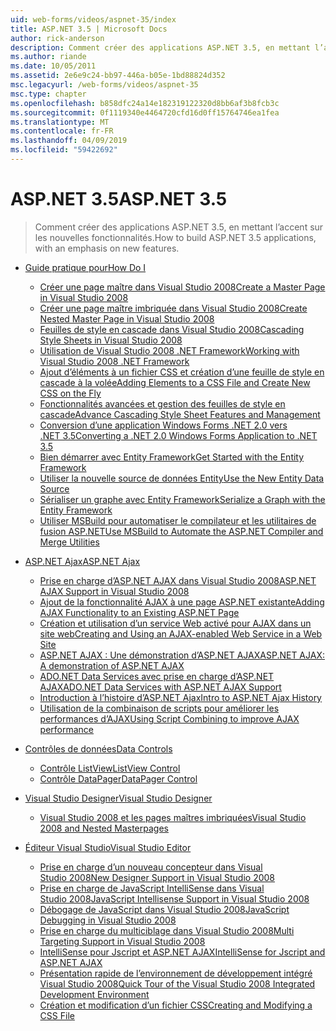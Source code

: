 ```yaml
---
uid: web-forms/videos/aspnet-35/index
title: ASP.NET 3.5 | Microsoft Docs
author: rick-anderson
description: Comment créer des applications ASP.NET 3.5, en mettant l’accent sur les nouvelles fonctionnalités.
ms.author: riande
ms.date: 10/05/2011
ms.assetid: 2e6e9c24-bb97-446a-b05e-1bd88824d352
msc.legacyurl: /web-forms/videos/aspnet-35
msc.type: chapter
ms.openlocfilehash: b858dfc24a14e182319122320d8bb6af3b8fcb3c
ms.sourcegitcommit: 0f1119340e4464720cfd16d0ff15764746ea1fea
ms.translationtype: MT
ms.contentlocale: fr-FR
ms.lasthandoff: 04/09/2019
ms.locfileid: "59422692"
---
```

# <a name="aspnet-35"></a><span data-ttu-id="76311-103">ASP.NET 3.5</span><span class="sxs-lookup"><span data-stu-id="76311-103">ASP.NET 3.5</span></span>

> <span data-ttu-id="76311-104">Comment créer des applications ASP.NET 3.5, en mettant l’accent sur les nouvelles fonctionnalités.</span><span class="sxs-lookup"><span data-stu-id="76311-104">How to build ASP.NET 3.5 applications, with an emphasis on new features.</span></span>


- [<span data-ttu-id="76311-105">Guide pratique pour</span><span class="sxs-lookup"><span data-stu-id="76311-105">How Do I</span></span>](how-do-i/index.md)

    - [<span data-ttu-id="76311-106">Créer une page maître dans Visual Studio 2008</span><span class="sxs-lookup"><span data-stu-id="76311-106">Create a Master Page in Visual Studio 2008</span></span>](how-do-i/how-do-i-create-a-master-page-in-visual-studio-2008.md)
    - [<span data-ttu-id="76311-107">Créer une page maître imbriquée dans Visual Studio 2008</span><span class="sxs-lookup"><span data-stu-id="76311-107">Create Nested Master Page in Visual Studio 2008</span></span>](how-do-i/how-do-i-create-nested-master-page-in-visual-studio-2008.md)
    - [<span data-ttu-id="76311-108">Feuilles de style en cascade dans Visual Studio 2008</span><span class="sxs-lookup"><span data-stu-id="76311-108">Cascading Style Sheets in Visual Studio 2008</span></span>](how-do-i/how-do-i-cascading-style-sheets-in-visual-studio-2008.md)
    - [<span data-ttu-id="76311-109">Utilisation de Visual Studio 2008 .NET Framework</span><span class="sxs-lookup"><span data-stu-id="76311-109">Working with Visual Studio 2008 .NET Framework</span></span>](how-do-i/how-do-i-working-with-visual-studio-2008-net-framework.md)
    - [<span data-ttu-id="76311-110">Ajout d’éléments à un fichier CSS et création d’une feuille de style en cascade à la volée</span><span class="sxs-lookup"><span data-stu-id="76311-110">Adding Elements to a CSS File and Create New CSS on the Fly</span></span>](how-do-i/how-do-i-adding-elements-to-a-css-file-and-create-new-css-on-the-fly.md)
    - [<span data-ttu-id="76311-111">Fonctionnalités avancées et gestion des feuilles de style en cascade</span><span class="sxs-lookup"><span data-stu-id="76311-111">Advance Cascading Style Sheet Features and Management</span></span>](how-do-i/how-do-i-advance-cascading-style-sheet-features-and-management.md)
    - [<span data-ttu-id="76311-112">Conversion d’une application Windows Forms .NET 2.0 vers .NET 3.5</span><span class="sxs-lookup"><span data-stu-id="76311-112">Converting a .NET 2.0 Windows Forms Application to .NET 3.5</span></span>](how-do-i/how-do-i-converting-a-net-20-windows-forms-application-to-net-35.md)
    - [<span data-ttu-id="76311-113">Bien démarrer avec Entity Framework</span><span class="sxs-lookup"><span data-stu-id="76311-113">Get Started with the Entity Framework</span></span>](how-do-i/how-do-i-get-started-with-the-entity-framework.md)
    - [<span data-ttu-id="76311-114">Utiliser la nouvelle source de données Entity</span><span class="sxs-lookup"><span data-stu-id="76311-114">Use the New Entity Data Source</span></span>](how-do-i/how-do-i-use-the-new-entity-data-source.md)
    - [<span data-ttu-id="76311-115">Sérialiser un graphe avec Entity Framework</span><span class="sxs-lookup"><span data-stu-id="76311-115">Serialize a Graph with the Entity Framework</span></span>](how-do-i/how-do-i-serialize-a-graph-with-the-entity-framework.md)
    - [<span data-ttu-id="76311-116">Utiliser MSBuild pour automatiser le compilateur et les utilitaires de fusion ASP.NET</span><span class="sxs-lookup"><span data-stu-id="76311-116">Use MSBuild to Automate the ASP.NET Compiler and Merge Utilities</span></span>](how-do-i/how-do-i-use-msbuild-to-automate-the-aspnet-compiler-and-merge-utilities.md)
- [<span data-ttu-id="76311-117">ASP.NET Ajax</span><span class="sxs-lookup"><span data-stu-id="76311-117">ASP.NET Ajax</span></span>](aspnet-ajax/index.md)

    - [<span data-ttu-id="76311-118">Prise en charge d’ASP.NET AJAX dans Visual Studio 2008</span><span class="sxs-lookup"><span data-stu-id="76311-118">ASP.NET AJAX Support in Visual Studio 2008</span></span>](aspnet-ajax/aspnet-ajax-support-in-visual-studio-2008.md)
    - [<span data-ttu-id="76311-119">Ajout de la fonctionnalité AJAX à une page ASP.NET existante</span><span class="sxs-lookup"><span data-stu-id="76311-119">Adding AJAX Functionality to an Existing ASP.NET Page</span></span>](aspnet-ajax/adding-ajax-functionality-to-an-existing-aspnet-page.md)
    - [<span data-ttu-id="76311-120">Création et utilisation d’un service Web activé pour AJAX dans un site web</span><span class="sxs-lookup"><span data-stu-id="76311-120">Creating and Using an AJAX-enabled Web Service in a Web Site</span></span>](aspnet-ajax/creating-and-using-an-ajax-enabled-web-service-in-a-web-site.md)
    - [<span data-ttu-id="76311-121">ASP.NET AJAX : Une démonstration d’ASP.NET AJAX</span><span class="sxs-lookup"><span data-stu-id="76311-121">ASP.NET AJAX: A demonstration of ASP.NET AJAX</span></span>](aspnet-ajax/aspnet-ajax-a-demonstration-of-aspnet-ajax.md)
    - [<span data-ttu-id="76311-122">ADO.NET Data Services avec prise en charge d’ASP.NET AJAX</span><span class="sxs-lookup"><span data-stu-id="76311-122">ADO.NET Data Services with ASP.NET AJAX Support</span></span>](aspnet-ajax/adonet-data-services-with-aspnet-ajax-support.md)
    - [<span data-ttu-id="76311-123">Introduction à l’histoire d’ASP.NET Ajax</span><span class="sxs-lookup"><span data-stu-id="76311-123">Intro to ASP.NET Ajax History</span></span>](aspnet-ajax/introduction-to-aspnet-ajax-history.md)
    - [<span data-ttu-id="76311-124">Utilisation de la combinaison de scripts pour améliorer les performances d’AJAX</span><span class="sxs-lookup"><span data-stu-id="76311-124">Using Script Combining to improve AJAX performance</span></span>](aspnet-ajax/using-script-combining-to-improve-ajax-performance.md)
- [<span data-ttu-id="76311-125">Contrôles de données</span><span class="sxs-lookup"><span data-stu-id="76311-125">Data Controls</span></span>](data-controls/index.md)

    - [<span data-ttu-id="76311-126">Contrôle ListView</span><span class="sxs-lookup"><span data-stu-id="76311-126">ListView Control</span></span>](data-controls/the-listview-control.md)
    - [<span data-ttu-id="76311-127">Contrôle DataPager</span><span class="sxs-lookup"><span data-stu-id="76311-127">DataPager Control</span></span>](data-controls/the-datapager-control.md)
- [<span data-ttu-id="76311-128">Visual Studio Designer</span><span class="sxs-lookup"><span data-stu-id="76311-128">Visual Studio Designer</span></span>](visual-studio-designer/index.md)

    - [<span data-ttu-id="76311-129">Visual Studio 2008 et les pages maîtres imbriquées</span><span class="sxs-lookup"><span data-stu-id="76311-129">Visual Studio 2008 and Nested Masterpages</span></span>](visual-studio-designer/visual-studio-2008-and-nested-masterpages.md)
- [<span data-ttu-id="76311-130">Éditeur Visual Studio</span><span class="sxs-lookup"><span data-stu-id="76311-130">Visual Studio Editor</span></span>](visual-studio-editor/index.md)

    - [<span data-ttu-id="76311-131">Prise en charge d’un nouveau concepteur dans Visual Studio 2008</span><span class="sxs-lookup"><span data-stu-id="76311-131">New Designer Support in Visual Studio 2008</span></span>](visual-studio-editor/new-designer-support-in-visual-studio-2008.md)
    - [<span data-ttu-id="76311-132">Prise en charge de JavaScript IntelliSense dans Visual Studio 2008</span><span class="sxs-lookup"><span data-stu-id="76311-132">JavaScript Intellisense Support in Visual Studio 2008</span></span>](visual-studio-editor/javascript-intellisense-support-in-visual-studio-2008.md)
    - [<span data-ttu-id="76311-133">Débogage de JavaScript dans Visual Studio 2008</span><span class="sxs-lookup"><span data-stu-id="76311-133">JavaScript Debugging in Visual Studio 2008</span></span>](visual-studio-editor/javascript-debugging-in-visual-studio-2008.md)
    - [<span data-ttu-id="76311-134">Prise en charge du multiciblage dans Visual Studio 2008</span><span class="sxs-lookup"><span data-stu-id="76311-134">Multi Targeting Support in Visual Studio 2008</span></span>](visual-studio-editor/multi-targeting-support-in-visual-studio-2008.md)
    - [<span data-ttu-id="76311-135">IntelliSense pour Jscript et ASP.NET AJAX</span><span class="sxs-lookup"><span data-stu-id="76311-135">IntelliSense for Jscript and ASP.NET AJAX</span></span>](visual-studio-editor/intellisense-for-jscript-and-aspnet-ajax.md)
    - [<span data-ttu-id="76311-136">Présentation rapide de l’environnement de développement intégré Visual Studio 2008</span><span class="sxs-lookup"><span data-stu-id="76311-136">Quick Tour of the Visual Studio 2008 Integrated Development Environment</span></span>](visual-studio-editor/quick-tour-of-the-visual-studio-2008-integrated-development-environment.md)
    - [<span data-ttu-id="76311-137">Création et modification d’un fichier CSS</span><span class="sxs-lookup"><span data-stu-id="76311-137">Creating and Modifying a CSS File</span></span>](visual-studio-editor/creating-and-modifying-a-css-file.md)
